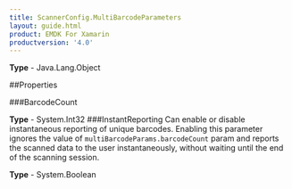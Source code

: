 ```yaml
---
title: ScannerConfig.MultiBarcodeParameters
layout: guide.html
product: EMDK For Xamarin 
productversion: '4.0' 
---
```


    

**Type** - Java.Lang.Object

##Properties

###BarcodeCount

        

**Type** - System.Int32
###InstantReporting
Can enable or disable instantaneous reporting of unique barcodes. Enabling this parameter ignores the value of `multiBarcodeParams.barcodeCount` param and reports the scanned data to the user instantaneously, without waiting until the end of the scanning session.

**Type** - System.Boolean
